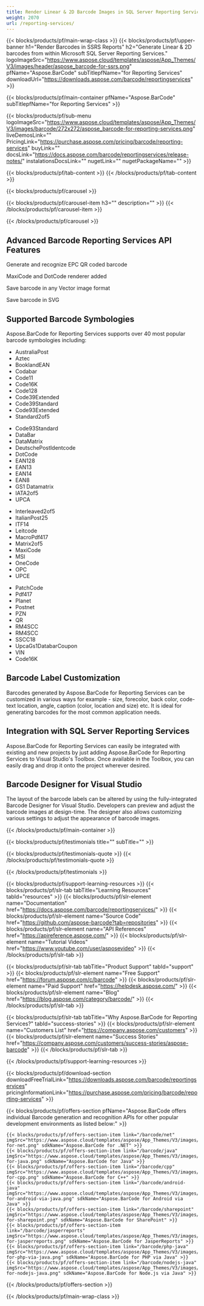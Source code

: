 ```yaml
---
title: Render Linear & 2D Barcode Images in SQL Server Reporting Services 
weight: 2070
url: /reporting-services/ 
---
```


{{< blocks/products/pf/main-wrap-class >}}
{{< blocks/products/pf/upper-banner h1="Render Barcodes in SSRS Reports" h2="Generate Linear & 2D barcodes from within Microsoft SQL Server Reporting Services." logoImageSrc="https://www.aspose.cloud/templates/aspose/App_Themes/V3/images/header/aspose_barcode-for-ssrs.png" pfName="Aspose.BarCode" subTitlepfName="for Reporting Services" downloadUrl="https://downloads.aspose.com/barcode/reportingservices" >}}

{{< blocks/products/pf/main-container pfName="Aspose.BarCode" subTitlepfName="for Reporting Services" >}}

{{< blocks/products/pf/sub-menu logoImageSrc="https://www.aspose.cloud/templates/aspose/App_Themes/V3/images/barcode/272x272/aspose_barcode-for-reporting-services.png" liveDemosLink="" PricingLink="https://purchase.aspose.com/pricing/barcode/reporting-services" buyLink="" docsLink="https://docs.aspose.com/barcode/reportingservices/release-notes/" instalationsDocsLink="" nugetLink="" nugetPackageName="" >}}

{{< blocks/products/pf/tab-content >}}
{{< /blocks/products/pf/tab-content >}}

<!--Diagrams Start-->
{{< blocks/products/pf/carousel >}}

{{< blocks/products/pf/carousel-item h3="" description="" >}}
{{< /blocks/products/pf/carousel-item >}}

{{< /blocks/products/pf/carousel >}}
<!--Diagrams End-->

<!--Feature-section Start-->
<div class="container-fluid features-section bg-gray singleproduct">
 <a class="anchor" id="features" name="features">
 </a>
 <div class="row">
  <div class="container">
   <h2 class="pr-ft">
    Advanced Barcode Reporting Services API Features
   </h2>
   <div class="col-lg-12">
    <p>
    </p>
    <div class="col-lg-4">
     <em class="fa fa-barcode ico-blue fa-2x col-lg-2">
     </em>
     <p class="col-lg-10">
      Generate and recognize EPC QR coded barcode
     </p>
    </div>
    <div class="col-lg-4">
     <em class="fa fa-cog ico-blue fa-2x col-lg-2">
     </em>
     <p class="col-lg-10">
      MaxiCode and DotCode renderer added
     </p>
    </div>
    <div class="col-lg-4">
     <em class="fa fa-image ico-blue fa-2x col-lg-2">
     </em>
     <p class="col-lg-10">
      Save barcode in any Vector image format
     </p>
    </div>
    <div class="col-lg-4">
     <em class="fa fa-save ico-blue fa-2x col-lg-2">
     </em>
     <p class="col-lg-10">
      Save barcode in SVG
     </p>
    </div>
    <h2 class="h2title">
     Supported Barcode Symbologies
    </h2>
    <p>
     Aspose.BarCode for Reporting Services supports over 40 most popular barcode symbologies including:
    </p>
    <div class="col-lg-3">
     <ul class="unstyled">
      <li>
       AustraliaPost
      </li>
      <li>
       Aztec
      </li>
      <li>
       BooklandEAN
      </li>
      <li>
       Codabar
      </li>
      <li>
       Code11
      </li>
      <li>
       Code16K
      </li>
      <li>
       Code128
      </li>
      <li>
       Code39Extended
      </li>
      <li>
       Code39Standard
      </li>
      <li>
       Code93Extended
      </li>
      <li>
       Standard2of5
      </li>
     </ul>
    </div>
    <div class="col-lg-3">
     <ul class="unstyled">
      <li>
       Code93Standard
      </li>
      <li>
       DataBar
      </li>
      <li>
       DataMatrix
      </li>
      <li>
       DeutschePostIdentcode
      </li>
      <li>
       DotCode
      </li>
      <li>
       EAN128
      </li>
      <li>
       EAN13
      </li>
      <li>
       EAN14
      </li>
      <li>
       EAN8
      </li>
      <li>
       GS1 Datamatrix
      </li>
      <li>
       IATA2of5
      </li>
      <li>
       UPCA
      </li>
     </ul>
    </div>
    <div class="col-lg-3">
     <ul class="unstyled">
      <li>
       Interleaved2of5
      </li>
      <li>
       ItalianPost25
      </li>
      <li>
       ITF14
      </li>
      <li>
       Leitcode
      </li>
      <li>
       MacroPdf417
      </li>
      <li>
       Matrix2of5
      </li>
      <li>
       MaxiCode
      </li>
      <li>
       MSI
      </li>
      <li>
       OneCode
      </li>
      <li>
       OPC
      </li>
      <li>
       UPCE
      </li>
     </ul>
    </div>
    <div class="col-lg-3">
     <ul class="unstyled">
      <li>
       PatchCode
      </li>
      <li>
       Pdf417
      </li>
      <li>
       Planet
      </li>
      <li>
       Postnet
      </li>
      <li>
       PZN
      </li>
      <li>
       QR
      </li>
      <li>
       RM4SCC
      </li>
      <li>
       RM4SCC
      </li>
      <li>
       SSCC18
      </li>
      <li>
       UpcaGs1DatabarCoupon
      </li>
      <li>
       VIN
      </li>
      <li>
       Code16K
      </li>
     </ul>
    </div>
   </div>
   <div class="col-lg-12">
    <h2 class="h2title">
     Barcode Label Customization
    </h2>
    <p>
     Barcodes generated by Aspose.BarCode for Reporting Services can be customized in various ways for example - size, forecolor, back color, code-text location, angle, caption (color, location and size) etc. It is ideal for generating barcodes for the most common application needs.
    </p>
   </div>
   <div class="col-lg-12">
    <h2 class="h2title">
     Integration with SQL Server Reporting Services
    </h2>
    <p>
     Aspose.BarCode for Reporting Services can easily be integrated with existing and new projects by just adding Aspose.BarCode for Reporting Services to Visual Studio's Toolbox. Once available in the Toolbox, you can easily drag and drop it onto the project wherever desired.
    </p>
   </div>
   <div class="col-lg-12">
    <h2 class="h2title">
     Barcode Designer for Visual Studio
    </h2>
    <p>
     The layout of the barcode labels can be altered by using the fully-integrated Barcode Designer for Visual Studio. Developers can preview and adjust the barcode images at design-time. The designer also allows customizing various settings to adjust the appearance of barcode images.
    </p>
   </div>
  </div>
 </div>
</div>
<!--Feature-section End-->

{{< /blocks/products/pf/main-container >}}

{{< blocks/products/pf/testimonials title="" subTitle="" >}}

{{< blocks/products/pf/testimonials-quote >}}
{{< /blocks/products/pf/testimonials-quote >}}

{{< /blocks/products/pf/testimonials >}}

{{< blocks/products/pf/support-learning-resources >}}
{{< blocks/products/pf/slr-tab tabTitle="Learning Resources" tabId="resources" >}}
{{< blocks/products/pf/slr-element name="Documentation" href="https://docs.aspose.com/barcode/reportingservices/" >}}
{{< blocks/products/pf/slr-element name="Source Code" href="https://github.com/aspose-barcode?tab=repositories" >}}
{{< blocks/products/pf/slr-element name="API References" href="https://apireference.aspose.com/" >}}
{{< blocks/products/pf/slr-element name="Tutorial Videos" href="https://www.youtube.com/user/asposevideo" >}}
{{< /blocks/products/pf/slr-tab >}}

{{< blocks/products/pf/slr-tab tabTitle="Product Support" tabId="support" >}}
{{< blocks/products/pf/slr-element name="Free Support" href="https://forum.aspose.com/c/barcode" >}}
{{< blocks/products/pf/slr-element name="Paid Support" href="https://helpdesk.aspose.com/" >}}
{{< blocks/products/pf/slr-element name="Blog" href="https://blog.aspose.com/category/barcode/" >}}
{{< /blocks/products/pf/slr-tab >}}

{{< blocks/products/pf/slr-tab tabTitle="Why Aspose.BarCode for Reporting Services?" tabId="success-stories" >}}
{{< blocks/products/pf/slr-element name="Customers List" href="https://company.aspose.com/customers" >}}
{{< blocks/products/pf/slr-element name="Success Stories" href="https://company.aspose.com/customers/success-stories/aspose-barcode" >}}
{{< /blocks/products/pf/slr-tab >}}

{{< /blocks/products/pf/support-learning-resources >}}

{{< blocks/products/pf/download-section downloadFreeTrialLink="https://downloads.aspose.com/barcode/reportingservices" pricingInformationLink="https://purchase.aspose.com/pricing/barcode/reporting-services" >}}

{{< blocks/products/pf/offers-section pfName="Aspose.BarCode offers individual Barcode generation and recognition APIs for other popular development environments as listed below:" >}}

    {{< blocks/products/pf/offers-section-item link="/barcode/net" imgSrc="https://www.aspose.cloud/templates/aspose/App_Themes/V3/images/barcode/272x272/aspose_barcode-for-net.png" sdkName="Aspose.BarCode for .NET" >}}
    {{< blocks/products/pf/offers-section-item link="/barcode/java" imgSrc="https://www.aspose.cloud/templates/aspose/App_Themes/V3/images/barcode/272x272/aspose_barcode-for-java.png" sdkName="Aspose.BarCode for Java" >}}
    {{< blocks/products/pf/offers-section-item link="/barcode/cpp" imgSrc="https://www.aspose.cloud/templates/aspose/App_Themes/V3/images/barcode/272x272/aspose_barcode-for-cpp.png" sdkName="Aspose.BarCode for C++" >}}
    {{< blocks/products/pf/offers-section-item link="/barcode/android-java" imgSrc="https://www.aspose.cloud/templates/aspose/App_Themes/V3/images/barcode/272x272/aspose_barcode-for-android-via-java.png" sdkName="Aspose.BarCode for Android via Java" >}}
    {{< blocks/products/pf/offers-section-item link="/barcode/sharepoint" imgSrc="https://www.aspose.cloud/templates/aspose/App_Themes/V3/images/barcode/272x272/aspose_barcode-for-sharepoint.png" sdkName="Aspose.BarCode for SharePoint" >}}
    {{< blocks/products/pf/offers-section-item link="/barcode/jasperreports" imgSrc="https://www.aspose.cloud/templates/aspose/App_Themes/V3/images/barcode/272x272/aspose_barcode-for-jasperreports.png" sdkName="Aspose.BarCode for JasperReports" >}}
    {{< blocks/products/pf/offers-section-item link="/barcode/php-java" imgSrc="https://www.aspose.cloud/templates/aspose/App_Themes/V3/images/barcode/272x272/aspose_barcode-for-php-via-java.png" sdkName="Aspose.BarCode for PHP via Java" >}}
    {{< blocks/products/pf/offers-section-item link="/barcode/nodejs-java" imgSrc="https://www.aspose.cloud/templates/aspose/App_Themes/V3/images/barcode/header/aspose_barcode-for-nodejs-java.png" sdkName="Aspose.BarCode for Node.js via Java" >}}

{{< /blocks/products/pf/offers-section >}}

{{< /blocks/products/pf/main-wrap-class >}}